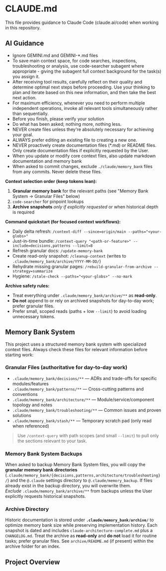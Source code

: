 # CLAUDE.md

This file provides guidance to Claude Code (claude.ai/code) when working in this repository.

## AI Guidance

* Ignore GEMINI.md and GEMINI-*.md files
* To save main context space, for code searches, inspections, troubleshooting or analysis, use code-searcher subagent where appropriate - giving the subagent full context background for the task(s) you assign it.
* After receiving tool results, carefully reflect on their quality and determine optimal next steps before proceeding. Use your thinking to plan and iterate based on this new information, and then take the best next action.
* For maximum efficiency, whenever you need to perform multiple independent operations, invoke all relevant tools simultaneously rather than sequentially.
* Before you finish, please verify your solution
* Do what has been asked; nothing more, nothing less.
* NEVER create files unless they're absolutely necessary for achieving your goal.
* ALWAYS prefer editing an existing file to creating a new one.
* NEVER proactively create documentation files (*.md) or README files. Only create documentation files if explicitly requested by the User.
* When you update or modify core context files, also update markdown documentation and memory bank
* When asked to commit changes, exclude `./claude/memory_bank` files from any commits. Never delete these files.

**Context selection order (keep tokens lean):**
1. **Granular memory bank** for the relevant paths (see "Memory Bank System → Granular Files" below)
2. `code-searcher` for pinpoint lookups
3. **Archive snapshots** *only if explicitly requested* or when historical depth is required

**Command quickstart (for focused context workflows):**
* Daily delta refresh: `/context-diff --since=origin/main --paths="<your-globs>"`
* Just-in-time bundle: `/context-query "<path-or-feature>" --include=decisions,patterns --limit=8`
* Refresh granular docs: `/update-memory-bank`
* Create read-only snapshot: `/cleanup-context` (writes to `.claude/memory_bank/archive/YYYY-MM-DD/`)
* Rehydrate missing granular pages: `/rebuild-granular-from-archive --strategy=summarize`
* Hygiene: `/stale-check --paths="<your-globs>" --no-mark`

**Archive safety rules:**
* Treat everything under `.claude/memory_bank/archive/**` as **read-only**.
* **Do not** append to or rely on archived snapshots for day-to-day work; prefer granular files.
* Prefer small, scoped reads (paths + low `--limit`) to avoid loading unnecessary tokens.

## Memory Bank System

This project uses a structured memory bank system with specialized context files. Always check these files for relevant information before starting work:

### Granular Files (authoritative for day-to-day work)

* `.claude/memory_bank/decisions/**` — ADRs and trade-offs for specific modules/features
* `.claude/memory_bank/patterns/**` — Cross-cutting patterns and conventions
* `.claude/memory_bank/architecture/**` — Module/service/component topology and notes
* `.claude/memory_bank/troubleshooting/**` — Common issues and proven solutions
* `.claude/memory_bank/stash/**` — Temporary scratch pad (only read when referenced)

> Use `/context-query` with path scopes (and small `--limit`) to pull only the sections relevant to your task.

### Memory Bank System Backups

When asked to backup Memory Bank System files, you will copy the **granular memory bank directories** (`.claude/memory_bank/{decisions,patterns,architecture/troubleshooting}/`) and the `@.claude` settings directory to `@.claude/memory_backup`. If files already exist in the backup directory, you will overwrite them.  
*Exclude* `.claude/memory_bank/archive/**` from backups unless the User explicitly requests historical snapshots.

### Archive Directory

Historic documentation is stored under **`.claude/memory_bank/archive/`** to optimize memory bank size while preserving implementation history. Each snapshot is dated and includes `claude-architecture-complete.md` plus a `CHANGELOG.md`. Treat the archive as **read-only** and **do not** load it for routine tasks; prefer granular files. See `archive/README.md` (if present) within the archive folder for an index.

## Project Overview
